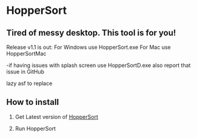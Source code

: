 # HopperSort
## Tired of messy desktop. This tool is for you!

Release v1.1 is out:
For Windows use HopperSort.exe
For Mac use HopperSortMac


-if having issues with splash screen use HopperSortD.exe also report that issue in GitHub

lazy asf to replace

## How to install

1. Get Latest version of [HopperSort](https://github.com/kjutzn/HopperSort/releases)

1. Run HopperSort
